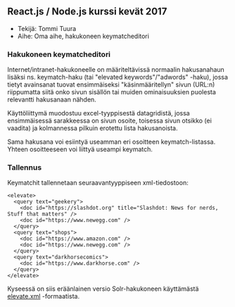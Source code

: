 ## React.js / Node.js kurssi kevät 2017

* Tekijä: Tommi Tuura
* Aihe: Oma aihe, hakukoneen keymatcheditori

### Hakukoneen keymatcheditori

Internet/intranet-hakukoneelle on määriteltävissä normaalin 
hakusanahaun lisäksi ns. keymatch-haku (tai "elevated keywords"/"adwords" -haku), 
jossa tietyt avainsanat tuovat ensimmäiseksi "käsinmääritellyn" sivun (URL:n)
riippumatta siitä onko sivun sisällön tai muiden ominaisuuksien puolesta
relevantti hakusanaan nähden.

Käyttöliittymä muodostuu excel-tyyppisestä datagridistä, jossa ensimmäisessä 
sarakkeessa on sivun osoite, toisessa sivun otsikko (ei vaadita) ja kolmannessa
pilkuin erotettu lista hakusanoista.

Sama hakusana voi esiintyä useamman eri osoitteen keymatch-listassa. Yhteen 
osoitteeseen voi liittyä useampi keymatch. 

### Tallennus

Keymatchit tallennetaan seuraavantyyppiseen xml-tiedostoon:

```
<elevate>
  <query text="geekery">
    <doc id="https://slashdot.org" title="Slashdot: News for nerds, Stuff that matters" />
    <doc id="https://www.newegg.com" />
  </query>
  <query text="shops">
    <doc id="https://www.amazon.com" />
    <doc id="https://www.newegg.com" />
  </query>
  <query text="darkhorsecomics">
    <doc id="https://www.darkhorse.com" />
  </query>
</elevate>
```

Kyseessä on siis eräänlainen versio Solr-hakukoneen käyttämästä 
[elevate.xml](https://cwiki.apache.org/confluence/display/solr/The+Query+Elevation+Component) 
-formaatista.

